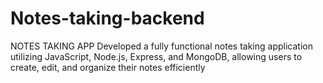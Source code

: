 # Notes-taking-backend

NOTES TAKING APP
Developed a fully functional notes taking application utilizing JavaScript, Node.js, Express, and MongoDB, allowing users to create, edit, and organize their notes efficiently
